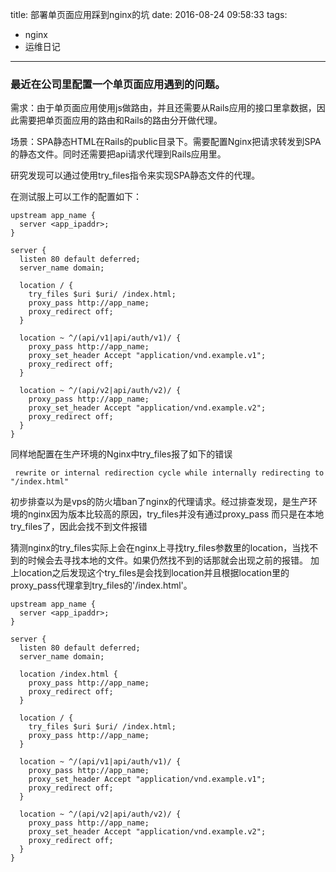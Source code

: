title: 部署单页面应用踩到nginx的坑
date: 2016-08-24 09:58:33
tags:
  - nginx  
  - 运维日记  
---

### 最近在公司里配置一个单页面应用遇到的问题。

需求：由于单页面应用使用js做路由，并且还需要从Rails应用的接口里拿数据，因此需要把单页面应用的路由和Rails的路由分开做代理。

场景：SPA静态HTML在Rails的public目录下。需要配置Nginx把请求转发到SPA的静态文件。同时还需要把api请求代理到Rails应用里。


研究发现可以通过使用try_files指令来实现SPA静态文件的代理。

在测试服上可以工作的配置如下：
```nginx
upstream app_name {
  server <app_ipaddr>;
}

server {
  listen 80 default deferred;
  server_name domain;
  
  location / {
    try_files $uri $uri/ /index.html;
    proxy_pass http://app_name;
    proxy_redirect off;
  }

  location ~ ^/(api/v1|api/auth/v1)/ {
    proxy_pass http://app_name;
    proxy_set_header Accept "application/vnd.example.v1";
    proxy_redirect off;
  }

  location ~ ^/(api/v2|api/auth/v2)/ {
    proxy_pass http://app_name;
    proxy_set_header Accept "application/vnd.example.v2";
    proxy_redirect off;
  }
}
```
同样地配置在生产环境的Nginx中try_files报了如下的错误
```nginx
 rewrite or internal redirection cycle while internally redirecting to "/index.html"
```
初步排查以为是vps的防火墙ban了nginx的代理请求。经过排查发现，是生产环境的nginx因为版本比较高的原因，try_files并没有通过proxy_pass 而只是在本地try_files了，因此会找不到文件报错

猜测nginx的try_files实际上会在nginx上寻找try_files参数里的location，当找不到的时候会去寻找本地的文件。如果仍然找不到的话那就会出现之前的报错。
加上location之后发现这个try_files是会找到location并且根据location里的proxy_pass代理拿到try_files的'/index.html'。
```nginx
upstream app_name {
  server <app_ipaddr>;
}

server {
  listen 80 default deferred;
  server_name domain;
  
  location /index.html {
    proxy_pass http://app_name;
    proxy_redirect off;
  }

  location / {
    try_files $uri $uri/ /index.html;
    proxy_pass http://app_name;
  }

  location ~ ^/(api/v1|api/auth/v1)/ {
    proxy_pass http://app_name;
    proxy_set_header Accept "application/vnd.example.v1";
    proxy_redirect off;
  }

  location ~ ^/(api/v2|api/auth/v2)/ {
    proxy_pass http://app_name;
    proxy_set_header Accept "application/vnd.example.v2";
    proxy_redirect off;
  }
}
```